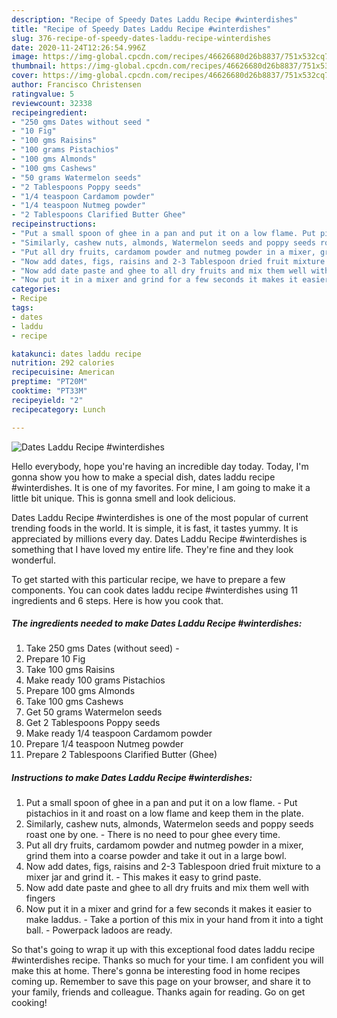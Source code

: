 ```yaml
---
description: "Recipe of Speedy Dates Laddu Recipe #winterdishes"
title: "Recipe of Speedy Dates Laddu Recipe #winterdishes"
slug: 376-recipe-of-speedy-dates-laddu-recipe-winterdishes
date: 2020-11-24T12:26:54.996Z
image: https://img-global.cpcdn.com/recipes/46626680d26b8837/751x532cq70/dates-laddu-recipe-winterdishes-recipe-main-photo.jpg
thumbnail: https://img-global.cpcdn.com/recipes/46626680d26b8837/751x532cq70/dates-laddu-recipe-winterdishes-recipe-main-photo.jpg
cover: https://img-global.cpcdn.com/recipes/46626680d26b8837/751x532cq70/dates-laddu-recipe-winterdishes-recipe-main-photo.jpg
author: Francisco Christensen
ratingvalue: 5
reviewcount: 32338
recipeingredient:
- "250 gms Dates without seed "
- "10 Fig"
- "100 gms Raisins"
- "100 grams Pistachios"
- "100 gms Almonds"
- "100 gms Cashews"
- "50 grams Watermelon seeds"
- "2 Tablespoons Poppy seeds"
- "1/4 teaspoon Cardamom powder"
- "1/4 teaspoon Nutmeg powder"
- "2 Tablespoons Clarified Butter Ghee"
recipeinstructions:
- "Put a small spoon of ghee in a pan and put it on a low flame. Put pistachios in it and roast on a low flame and keep them in the plate."
- "Similarly, cashew nuts, almonds, Watermelon seeds and poppy seeds roast one by one. There is no need to pour ghee every time."
- "Put all dry fruits, cardamom powder and nutmeg powder in a mixer, grind them into a coarse powder and take it out in a large bowl."
- "Now add dates, figs, raisins and 2-3 Tablespoon dried fruit mixture to a mixer jar and grind it. This makes it easy to grind paste."
- "Now add date paste and ghee to all dry fruits and mix them well with fingers"
- "Now put it in a mixer and grind for a few seconds it makes it easier to make laddus. Take a portion of this mix in your hand from it into a tight ball. Powerpack ladoos are ready."
categories:
- Recipe
tags:
- dates
- laddu
- recipe

katakunci: dates laddu recipe 
nutrition: 292 calories
recipecuisine: American
preptime: "PT20M"
cooktime: "PT33M"
recipeyield: "2"
recipecategory: Lunch

---
```



![Dates Laddu Recipe #winterdishes](https://img-global.cpcdn.com/recipes/46626680d26b8837/751x532cq70/dates-laddu-recipe-winterdishes-recipe-main-photo.jpg)

Hello everybody, hope you're having an incredible day today. Today, I'm gonna show you how to make a special dish, dates laddu recipe #winterdishes. It is one of my favorites. For mine, I am going to make it a little bit unique. This is gonna smell and look delicious.



Dates Laddu Recipe #winterdishes is one of the most popular of current trending foods in the world. It is simple, it is fast, it tastes yummy. It is appreciated by millions every day. Dates Laddu Recipe #winterdishes is something that I have loved my entire life. They're fine and they look wonderful.


To get started with this particular recipe, we have to prepare a few components. You can cook dates laddu recipe #winterdishes using 11 ingredients and 6 steps. Here is how you cook that.

<!--inarticleads1-->

##### The ingredients needed to make Dates Laddu Recipe #winterdishes:

1. Take 250 gms Dates (without seed) -
1. Prepare 10 Fig
1. Take 100 gms Raisins
1. Make ready 100 grams Pistachios
1. Prepare 100 gms Almonds
1. Take 100 gms Cashews
1. Get 50 grams Watermelon seeds
1. Get 2 Tablespoons Poppy seeds
1. Make ready 1/4 teaspoon Cardamom powder
1. Prepare 1/4 teaspoon Nutmeg powder
1. Prepare 2 Tablespoons Clarified Butter (Ghee)




<!--inarticleads2-->

##### Instructions to make Dates Laddu Recipe #winterdishes:

1. Put a small spoon of ghee in a pan and put it on a low flame. - Put pistachios in it and roast on a low flame and keep them in the plate.
1. Similarly, cashew nuts, almonds, Watermelon seeds and poppy seeds roast one by one. - There is no need to pour ghee every time.
1. Put all dry fruits, cardamom powder and nutmeg powder in a mixer, grind them into a coarse powder and take it out in a large bowl.
1. Now add dates, figs, raisins and 2-3 Tablespoon dried fruit mixture to a mixer jar and grind it. - This makes it easy to grind paste.
1. Now add date paste and ghee to all dry fruits and mix them well with fingers
1. Now put it in a mixer and grind for a few seconds it makes it easier to make laddus. - Take a portion of this mix in your hand from it into a tight ball. - Powerpack ladoos are ready.




So that's going to wrap it up with this exceptional food dates laddu recipe #winterdishes recipe. Thanks so much for your time. I am confident you will make this at home. There's gonna be interesting food in home recipes coming up. Remember to save this page on your browser, and share it to your family, friends and colleague. Thanks again for reading. Go on get cooking!
